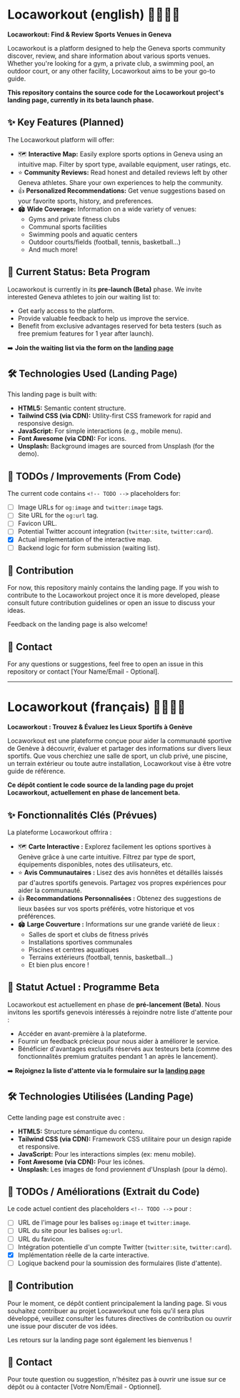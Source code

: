 # Locaworkout (english) 🏋️‍♀️🏊‍♂️

**Locaworkout: Find & Review Sports Venues in Geneva**

Locaworkout is a platform designed to help the Geneva sports community discover, review, and share information about various sports venues. Whether you're looking for a gym, a private club, a swimming pool, an outdoor court, or any other facility, Locaworkout aims to be your go-to guide.

**This repository contains the source code for the Locaworkout project's landing page, currently in its beta launch phase.**

## ✨ Key Features (Planned)

The Locaworkout platform will offer:

- 🗺️ **Interactive Map:** Easily explore sports options in Geneva using an intuitive map. Filter by sport type, available equipment, user ratings, etc.
- ⭐ **Community Reviews:** Read honest and detailed reviews left by other Geneva athletes. Share your own experiences to help the community.
- 👍 **Personalized Recommendations:** Get venue suggestions based on your favorite sports, history, and preferences.
- 🏟️ **Wide Coverage:** Information on a wide variety of venues:
  - Gyms and private fitness clubs
  - Communal sports facilities
  - Swimming pools and aquatic centers
  - Outdoor courts/fields (football, tennis, basketball...)
  - And much more!

## 🚀 Current Status: Beta Program

Locaworkout is currently in its **pre-launch (Beta)** phase. We invite interested Geneva athletes to join our waiting list to:

- Get early access to the platform.
- Provide valuable feedback to help us improve the service.
- Benefit from exclusive advantages reserved for beta testers (such as free premium features for 1 year after launch).

➡️ **Join the waiting list via the form on the [landing page](https://axelduret.github.io/locaworkout-landing-page/)**

## 🛠️ Technologies Used (Landing Page)

This landing page is built with:

- **HTML5:** Semantic content structure.
- **Tailwind CSS (via CDN):** Utility-first CSS framework for rapid and responsive design.
- **JavaScript:** For simple interactions (e.g., mobile menu).
- **Font Awesome (via CDN):** For icons.
- **Unsplash:** Background images are sourced from Unsplash (for the demo).

## 📝 TODOs / Improvements (From Code)

The current code contains `<!-- TODO -->` placeholders for:

- [ ] Image URLs for `og:image` and `twitter:image` tags.
- [ ] Site URL for the `og:url` tag.
- [ ] Favicon URL.
- [ ] Potential Twitter account integration (`twitter:site`, `twitter:card`).
- [x] Actual implementation of the interactive map.
- [ ] Backend logic for form submission (waiting list).

## 🤝 Contribution

For now, this repository mainly contains the landing page. If you wish to contribute to the Locaworkout project once it is more developed, please consult future contribution guidelines or open an issue to discuss your ideas.

Feedback on the landing page is also welcome!

## 📧 Contact

For any questions or suggestions, feel free to open an issue in this repository or contact [Your Name/Email - Optional].

---

# Locaworkout (français) 🏋️‍♀️🏊‍♂️

**Locaworkout : Trouvez & Évaluez les Lieux Sportifs à Genève**

Locaworkout est une plateforme conçue pour aider la communauté sportive de Genève à découvrir, évaluer et partager des informations sur divers lieux sportifs. Que vous cherchiez une salle de sport, un club privé, une piscine, un terrain extérieur ou toute autre installation, Locaworkout vise à être votre guide de référence.

**Ce dépôt contient le code source de la landing page du projet Locaworkout, actuellement en phase de lancement beta.**

## ✨ Fonctionnalités Clés (Prévues)

La plateforme Locaworkout offrira :

- 🗺️ **Carte Interactive :** Explorez facilement les options sportives à Genève grâce à une carte intuitive. Filtrez par type de sport, équipements disponibles, notes des utilisateurs, etc.
- ⭐ **Avis Communautaires :** Lisez des avis honnêtes et détaillés laissés par d'autres sportifs genevois. Partagez vos propres expériences pour aider la communauté.
- 👍 **Recommandations Personnalisées :** Obtenez des suggestions de lieux basées sur vos sports préférés, votre historique et vos préférences.
- 🏟️ **Large Couverture :** Informations sur une grande variété de lieux :
  - Salles de sport et clubs de fitness privés
  - Installations sportives communales
  - Piscines et centres aquatiques
  - Terrains extérieurs (football, tennis, basketball...)
  - Et bien plus encore !

## 🚀 Statut Actuel : Programme Beta

Locaworkout est actuellement en phase de **pré-lancement (Beta)**. Nous invitons les sportifs genevois intéressés à rejoindre notre liste d'attente pour :

- Accéder en avant-première à la plateforme.
- Fournir un feedback précieux pour nous aider à améliorer le service.
- Bénéficier d'avantages exclusifs réservés aux testeurs beta (comme des fonctionnalités premium gratuites pendant 1 an après le lancement).

➡️ **Rejoignez la liste d'attente via le formulaire sur la [landing page](https://axelduret.github.io/locaworkout-landing-page/)**

## 🛠️ Technologies Utilisées (Landing Page)

Cette landing page est construite avec :

- **HTML5:** Structure sémantique du contenu.
- **Tailwind CSS (via CDN):** Framework CSS utilitaire pour un design rapide et responsive.
- **JavaScript:** Pour les interactions simples (ex: menu mobile).
- **Font Awesome (via CDN):** Pour les icônes.
- **Unsplash:** Les images de fond proviennent d'Unsplash (pour la démo).

## 📝 TODOs / Améliorations (Extrait du Code)

Le code actuel contient des placeholders `<!-- TODO -->` pour :

- [ ] URL de l'image pour les balises `og:image` et `twitter:image`.
- [ ] URL du site pour les balises `og:url`.
- [ ] URL du favicon.
- [ ] Intégration potentielle d'un compte Twitter (`twitter:site`, `twitter:card`).
- [x] Implémentation réelle de la carte interactive.
- [ ] Logique backend pour la soumission des formulaires (liste d'attente).

## 🤝 Contribution

Pour le moment, ce dépôt contient principalement la landing page. Si vous souhaitez contribuer au projet Locaworkout une fois qu'il sera plus développé, veuillez consulter les futures directives de contribution ou ouvrir une issue pour discuter de vos idées.

Les retours sur la landing page sont également les bienvenus !

## 📧 Contact

Pour toute question ou suggestion, n'hésitez pas à ouvrir une issue sur ce dépôt ou à contacter [Votre Nom/Email - Optionnel].
